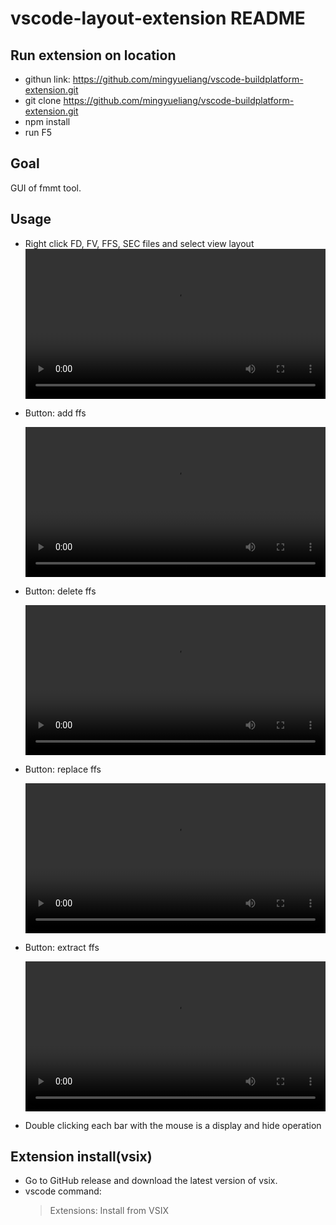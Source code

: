 # vscode-layout-extension README

## Run extension on location
- githun link: https://github.com/mingyueliang/vscode-buildplatform-extension.git
- git clone https://github.com/mingyueliang/vscode-buildplatform-extension.git
- npm install
- run F5

## Goal
GUI of fmmt tool.

## Usage
* Right click FD, FV, FFS, SEC files and select view layout
    <video height="240" autoplay="autoplay" controls>
        <source src="./markdown/view-layout.mp4" type="video/mp4">
    </video>

* Button: add ffs

    <video height="240" autoplay="autoplay" controls>
        <source src="./markdown/add_ffs.mp4" type="video/mp4">
    </video>

* Button: delete ffs

    <video height="240" autoplay="autoplay" controls>
        <source src="./markdown/delete_ffs.mp4" type="video/mp4">
    </video>

* Button: replace ffs
 
    <video height="240" autoplay="autoplay" controls>
        <source src="./markdown/replace_ffs.mp4" type="video/mp4">
    </video>

* Button: extract ffs
 
    <video height="240" autoplay="autoplay" controls>
        <source src="./markdown/extract_ffs.mp4" type="video/mp4">
    </video>


* Double clicking each bar with the mouse is a display and hide operation

## Extension install(vsix)

* Go to GitHub release and download the latest version of vsix.
* vscode command:
  > Extensions: Install from VSIX



